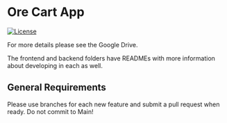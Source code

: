 # Ore Cart App

[![License](https://img.shields.io/badge/License-Apache_2.0-blue.svg)](https://opensource.org/licenses/Apache-2.0)

For more details please see the Google Drive.

The frontend and backend folders have READMEs with more information about developing in each as well.

## General Requirements

Please use branches for each new feature and submit a pull request when ready. Do not commit to Main!

